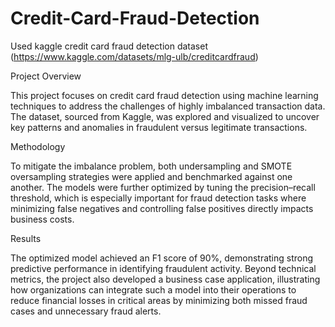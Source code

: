 # Credit-Card-Fraud-Detection

Used kaggle credit card fraud detection dataset (https://www.kaggle.com/datasets/mlg-ulb/creditcardfraud)<br />

Project Overview

This project focuses on credit card fraud detection using machine learning techniques to address the challenges of highly imbalanced transaction data. The dataset, sourced from Kaggle, was explored and visualized to uncover key patterns and anomalies in fraudulent versus legitimate transactions.

Methodology

To mitigate the imbalance problem, both undersampling and SMOTE oversampling strategies were applied and benchmarked against one another. The models were further optimized by tuning the precision–recall threshold, which is especially important for fraud detection tasks where minimizing false negatives and controlling false positives directly impacts business costs.

Results

The optimized model achieved an F1 score of 90%, demonstrating strong predictive performance in identifying fraudulent activity. Beyond technical metrics, the project also developed a business case application, illustrating how organizations can integrate such a model into their operations to reduce financial losses in critical areas by minimizing both missed fraud cases and unnecessary fraud alerts.
